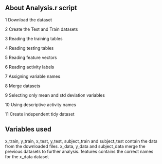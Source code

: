 ## About Analysis.r script

1 Download the dataset

2 Create the Test and Train datasets

3 Reading the training tables

4 Reading testing tables

5 Reading feature vectors

6 Reading activity labels

7 Assigning variable names

8 Merge datasets

9 Selecting only mean and std deviation variables

10 Using descriptive activity names

11 Create independent tidy dataset



## Variables used
x_train, y_train, x_test, y_test, subject_train and subject_test contain the data from the downloaded files.
x_data, y_data and subject_data merge the previous datasets to further analysis.
features contains the correct names for the x_data dataset
